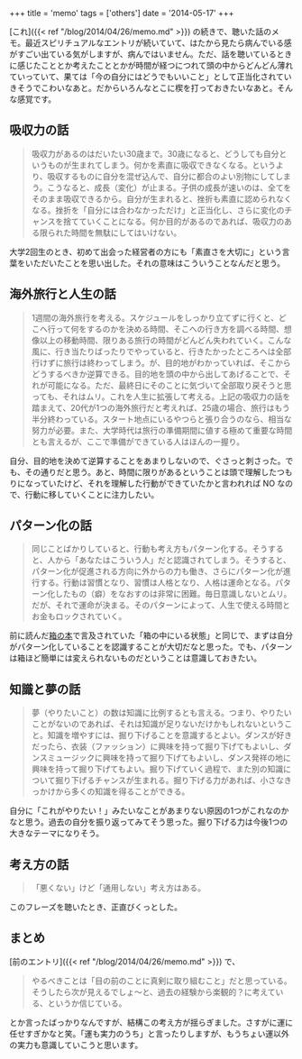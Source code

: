+++
title = 'memo'
tags = ['others']
date = '2014-05-17'
+++

[これ]({{< ref "/blog/2014/04/26/memo.md" >}}) の続きで、聴いた話のメモ。最近スピリチュアルなエントリが続いていて、はたから見たら病んでいる感がすごい出ている気がしますが、病んではいません。ただ、話を聴いているときに感じたこととか考えたこととかが時間が経つにつれて頭の中からどんどん薄れていっていて、果ては「今の自分にはどうでもいいこと」として正当化されていきそうでこわいなあと。だからいろんなとこに楔を打っておきたいなあと。そんな感覚です。

<!--more-->

## 吸収力の話

> 吸収力があるのはだいたい30歳まで。30歳になると、どうしても自分というものが生まれてしまう。何かを素直に吸収できなくなる。というより、吸収するものに自分を混ぜ込んで、自分に都合のよい別物にしてしまう。こうなると、成長（変化）が止まる。子供の成長が速いのは、全てをそのまま吸収できるから。自分が生まれると、挫折も素直に認められなくなる。挫折を「自分には合わなかっただけ」と正当化し、さらに変化のチャンスを捨てていくことになる。何か目的があるのであれば、吸収力のある限られた時間を無駄にしてはいけない。

大学2回生のとき、初めて出会った経営者の方にも「素直さを大切に」という言葉をいただいたことを思い出した。それの意味はこういうことなんだと思う。

## 海外旅行と人生の話

> 1週間の海外旅行を考える。スケジュールをしっかり立てずに行くと、どこへ行って何をするのかを決める時間、そこへの行き方を調べる時間、想像以上の移動時間、限りある旅行の時間がどんどん失われていく。こんな風に、行き当たりばったりでやっていると、行きたかったところへは全部行けずに旅行は終わってしまう。が、目的地がわかっていれば、そこからどうするべきか逆算できる。目的地を頭の中から出してあげることで、それが可能になる。ただ、最終日にそのことに気づいて全部取り戻そうと思っても、それはムリ。これを人生に拡張して考える。上記の吸収力の話を踏まえて、20代が1つの海外旅行だと考えれば、25歳の場合、旅行はもう半分終わっている。スタート地点にいるやつらと張り合うのなら、相当な努力が必要。また、大学時代は旅行の準備期間に値する極めて重要な時間とも言えるが、ここで準備ができている人はほんの一握り。

自分、目的地を決めて逆算することをあまりしないので、ぐさっと刺さった。でも、その通りだと思う。あと、時間に限りがあるということは頭で理解したつもりになっていたけど、それを理解した行動ができていたかと言われれば NO なので、行動に移していくことに注力したい。

## パターン化の話

> 同じことばかりしていると、行動も考え方もパターン化する。そうすると、人から「あなたはこういう人」だと認識されてしまう。そうすると、パターン化が促進される方向に外からの力も働き、さらにパターン化が進行する。行動は習慣となり、習慣は人格となり、人格は運命となる。パターン化したもの（癖）をなおすのは非常に困難。毎日意識しないとムリ。だが、それで運命が決まる。そのパターンによって、人生で使える時間とお金もロックされていく。

前に読んだ[箱の本](ttp://www.amazon.co.jp/gp/product/4479791779/ref=as_li_ss_tl?ie=UTF8&camp=247&creative=7399&creativeASIN=4479791779&linkCode=as2&tag=k1ch1-22)で言及されていた「箱の中にいる状態」と同じで、まずは自分がパターン化していることを認識することが大切だなと思った。でも、パターンは箱ほど簡単には変えられないものだということは意識しておきたい。

## 知識と夢の話

> 夢（やりたいこと）の数は知識に比例するとも言える。つまり、やりたいことがないのであれば、それは知識が足りないだけかもしれないということ。知識を増やすには、掘り下げることを意識するとよい。ダンスが好きだったら、衣装（ファッション）に興味を持って掘り下げてもよいし、ダンスミュージックに興味を持って掘り下げてもよいし、ダンス発祥の地に興味を持って掘り下げてもよい。掘り下げていく過程で、また別の知識について掘り下げるチャンスが生まれる。掘り下げる力があれば、小さなきっかけから多くの知識を得ることができる。

自分に「これがやりたい！」みたいなことがあまりない原因の1つがこれなのかなと思う。過去の自分を振り返ってみてそう思った。掘り下げる力は今後1つの大きなテーマになりそう。

## 考え方の話

> 「悪くない」けど「通用しない」考え方はある。

このフレーズを聴いたとき、正直びくっとした。

## まとめ

[前のエントリ]({{< ref "/blog/2014/04/26/memo.md" >}}) で、

> やるべきことは「目の前のことに真剣に取り組むこと」だと思っている。そうしたら次が見えるでしょ〜と、過去の経験から楽観的？に考えている、というか信じている。

とか言ったばっかりなんですが、結構この考え方が揺らぎました。さすがに運に任せすぎかなと笑。「運も実力のうち」と言ったりしますが、もうちょい運以外の実力も意識していこうと思います。
